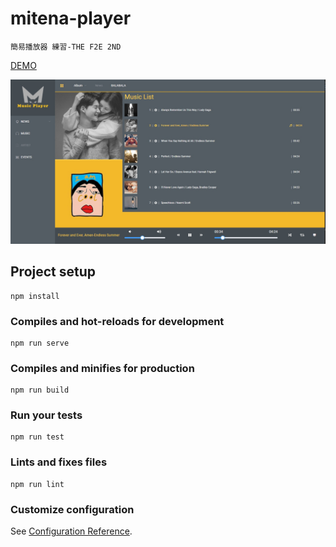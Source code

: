 # mitena-player
    簡易播放器 練習-THE F2E 2ND
[DEMO](https://mitenachian.github.io/mitena-player/)  

![image](https://github.com/mitenachian/mitena-player/blob/master/mt-player.jpg?raw=true)
## Project setup
```
npm install
```

### Compiles and hot-reloads for development
```
npm run serve
```

### Compiles and minifies for production
```
npm run build
```

### Run your tests
```
npm run test
```

### Lints and fixes files
```
npm run lint
```

### Customize configuration
See [Configuration Reference](https://cli.vuejs.org/config/).
